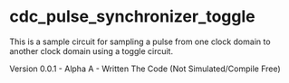# cdc_pulse_synchronizer_toggle
This is a sample circuit for sampling a pulse from one clock domain to another clock domain using a toggle circuit.


Version 0.0.1 - Alpha A - Written The Code (Not Simulated/Compile Free)
